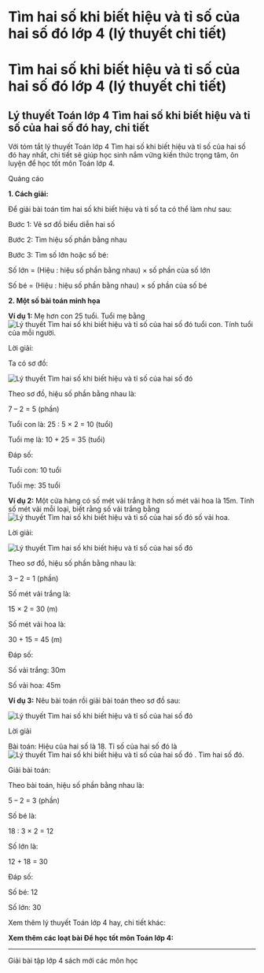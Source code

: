 # Tìm hai số khi biết hiệu và tỉ số của hai số đó lớp 4 (lý thuyết chi tiết)

# Tìm hai số khi biết hiệu và tỉ số của hai số đó lớp 4 (lý thuyết chi tiết)

## Lý thuyết Toán lớp 4 Tìm hai số khi biết hiệu và tỉ số của hai số đó hay, chi tiết

Với tóm tắt lý thuyết Toán lớp 4 Tìm hai số khi biết hiệu và tỉ số của hai số đó hay nhất, chi tiết sẽ giúp học sinh nắm vững kiến thức trọng tâm, ôn luyện để học tốt môn Toán lớp 4.

Quảng cáo

**1\. Cách giải:**

Để giải bài toán tìm hai số khi biết hiệu và tỉ số ta có thể làm như sau: 

Bước 1: Vẽ sơ đồ biểu diễn hai số

Bước 2: Tìm hiệu số phần bằng nhau

Bước 3: Tìm số lớn hoặc số bé:

Số lớn = (Hiệu : hiệu số phần bằng nhau) × số phần của số lớn

Số bé = (Hiệu : hiệu số phần bằng nhau) × số phần của số bé

**2\. Một số bài toán minh họa**

**Ví dụ 1:** Mẹ hơn con 25 tuổi. Tuổi mẹ bằng ![Lý thuyết Tìm hai số khi biết hiệu và tỉ số của hai số đó](https://vietjack.com/giai-toan-lop-4/images/ly-thuyet-tim-hai-so-khi-biet-hieu-va-ti-so-cua-hai-so-do-95853.png) tuổi con. Tính tuổi của mỗi người.

Lời giải: 

Ta có sơ đồ: 

![Lý thuyết Tìm hai số khi biết hiệu và tỉ số của hai số đó](https://vietjack.com/giai-toan-lop-4/images/ly-thuyet-tim-hai-so-khi-biet-hieu-va-ti-so-cua-hai-so-do-95855.png)

Theo sơ đồ, hiệu số phần bằng nhau là: 

7 – 2 = 5 (phần)

Tuổi con là: 25 : 5 × 2 = 10 (tuổi)

Tuổi mẹ là: 10 + 25 = 35 (tuổi)

Đáp số: 

Tuổi con: 10 tuổi

Tuổi mẹ: 35 tuổi

**Ví dụ 2:** Một cửa hàng có số mét vải trắng ít hơn số mét vải hoa là 15m. Tính số mét vải mỗi loại, biết rằng số vải trắng bằng ![Lý thuyết Tìm hai số khi biết hiệu và tỉ số của hai số đó](https://vietjack.com/giai-toan-lop-4/images/ly-thuyet-tim-hai-so-khi-biet-hieu-va-ti-so-cua-hai-so-do-95857.png) số vải hoa.

Lời giải: 

![Lý thuyết Tìm hai số khi biết hiệu và tỉ số của hai số đó](https://vietjack.com/giai-toan-lop-4/images/ly-thuyet-tim-hai-so-khi-biet-hieu-va-ti-so-cua-hai-so-do-95859.png)

Theo sơ đồ, hiệu số phần bằng nhau là: 

3 – 2 = 1 (phần)

Số mét vải trắng là:

15 × 2 = 30 (m)

Số mét vải hoa là: 

30 + 15 = 45 (m)

Đáp số: 

Số vải trắng: 30m

Số vải hoa: 45m

**Ví dụ 3:** Nêu bài toán rồi giải bài toán theo sơ đồ sau: 

![Lý thuyết Tìm hai số khi biết hiệu và tỉ số của hai số đó](https://vietjack.com/giai-toan-lop-4/images/ly-thuyet-tim-hai-so-khi-biet-hieu-va-ti-so-cua-hai-so-do-95861.png)

Lời giải

Bài toán: Hiệu của hai số là 18. Tỉ số của hai số đó là![Lý thuyết Tìm hai số khi biết hiệu và tỉ số của hai số đó](https://vietjack.com/giai-toan-lop-4/images/ly-thuyet-tim-hai-so-khi-biet-hieu-va-ti-so-cua-hai-so-do-95863.png) . Tìm hai số đó.

Giải bài toán: 

Theo bài toán, hiệu số phần bằng nhau là: 

5 – 2 = 3 (phần)

Số bé là: 

18 : 3 × 2 = 12

Số lớn là:

12 + 18 = 30 

Đáp số: 

Số bé: 12

Số lớn: 30

Xem thêm lý thuyết Toán lớp 4 hay, chi tiết khác:

**Xem thêm các loạt bài Để học tốt môn Toán lớp 4:**

* * *

Giải bài tập lớp 4 sách mới các môn học
